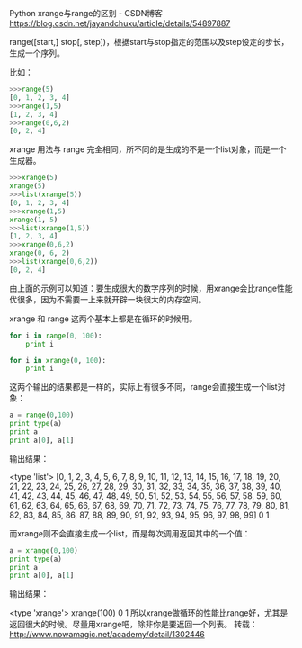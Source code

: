 Python xrange与range的区别 - CSDN博客 https://blog.csdn.net/jayandchuxu/article/details/54897887

range([start,] stop[, step])，根据start与stop指定的范围以及step设定的步长，生成一个序列。

比如：
```py
>>>range(5)
[0, 1, 2, 3, 4]
>>>range(1,5)
[1, 2, 3, 4]
>>>range(0,6,2)
[0, 2, 4]
```
xrange 用法与 range 完全相同，所不同的是生成的不是一个list对象，而是一个生成器。
```py
>>>xrange(5)
xrange(5)
>>>list(xrange(5))
[0, 1, 2, 3, 4]
>>>xrange(1,5)
xrange(1, 5)
>>>list(xrange(1,5))
[1, 2, 3, 4]
>>>xrange(0,6,2)
xrange(0, 6, 2)
>>>list(xrange(0,6,2))
[0, 2, 4]
```
由上面的示例可以知道：要生成很大的数字序列的时候，用xrange会比range性能优很多，因为不需要一上来就开辟一块很大的内存空间。

xrange 和 range 这两个基本上都是在循环的时候用。
```py
for i in range(0, 100):
    print i

for i in xrange(0, 100):
    print i
```
这两个输出的结果都是一样的，实际上有很多不同，range会直接生成一个list对象：
```py
a = range(0,100)
print type(a)
print a
print a[0], a[1]
```
输出结果：

<type 'list'>
[0, 1, 2, 3, 4, 5, 6, 7, 8, 9, 10, 11, 12, 13, 14, 15, 16, 17, 18, 19, 20, 21, 22, 23, 24, 25, 26, 27, 28, 29, 30, 31, 32, 33, 34, 35, 36, 37, 38, 39, 40, 41, 42, 43, 44, 45, 46, 47, 48, 49, 50, 51, 52, 53, 54, 55, 56, 57, 58, 59, 60, 61, 62, 63, 64, 65, 66, 67, 68, 69, 70, 71, 72, 73, 74, 75, 76, 77, 78, 79, 80, 81, 82, 83, 84, 85, 86, 87, 88, 89, 90, 91, 92, 93, 94, 95, 96, 97, 98, 99]
0 1

而xrange则不会直接生成一个list，而是每次调用返回其中的一个值：
```py
a = xrange(0,100)
print type(a)
print a
print a[0], a[1]
```
输出结果：

<type 'xrange'>
xrange(100)
0 1
所以xrange做循环的性能比range好，尤其是返回很大的时候。尽量用xrange吧，除非你是要返回一个列表。 
转载：http://www.nowamagic.net/academy/detail/1302446